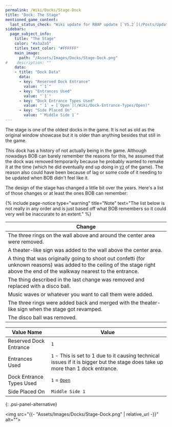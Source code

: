 ```yaml
---
permalink: /Wiki/Docks/Stage-Dock
title: "Dock: The Stage"
mentioned_game_content:
  last_status_check: "Wiki update for RBAP update [`V5.2`](/Posts/Update-Log/5-2-0)"
sidebars:
  page_subject_info:
    title: "The Stage"
    color: "#a3a2a5"
    titles_text_color: "#FFFFFF"
    main_image:
      path: "/Assets/Images/Docks/Stage-Dock.png"
#    description: ""
    data:
    - title: "Dock Data"
      data:
      - key: "Reserved Dock Entrance"
        value: "`1`"
      - key: "Entrances Used"
        value: "`1`"
      - key: "Dock Entrance Types Used"
        value: "`1` = [`Open`](/Wiki/Dock-Entrance-Types/Open)"
      - key: "Side Placed On"
        value: "`Middle Side 1`"
---
```


The stage is one of the oldest docks in the game. It is not as old as the original window showcase but it is older than anything besides that still in the game. 

This dock has a history of not actually being in the game. Although nowadays BOB can barely remember the reasons for this, he assumed that the dock was removed temporarily because he probably wanted to remake it at the time (which he did eventually end up doing in [`V3`](/Posts/Update-Log/3-0-0) of the game). The reason also could have been because of lag or some code of it needing to be updated when BOB didn't feel like it.

The design of the stage has changed a little bit over the years. Here's a list of those changes or at least the ones BOB can remember:

{% include page-notice type="warning" title="Note" text="The list below is not really in any order and is just based off what BOB remembers so it could very well be inaccurate to an extent." %}

| Change |
|-|
| The three rings on the wall above and around the center area were removed. |
| A theater-like sign was added to the wall above the center area. |
| A thing that was originally going to shoot out confetti (for unknown reasons) was added to the ceiling of the stage right above the end of the walkway nearest to the entrance. |
| The thing described in the last change was removed and replaced with a disco ball. |
| Music waves or whatever you want to call them were added. |
| The three rings were added back and merged with the theater-like sign when the stage got revamped. |
| The disco ball was removed. |

| Value Name               | Value |
|-|-|
| Reserved Dock Entrance   | `1` |
| Entrances Used           | `1` - This is set to 1 due to it causing technical issues if it is bigger but the stage does take up more than 1 dock entrance. |
| Dock Entrance Types Used | `1` = [`Open`](/Wiki/Dock-Entrance-Types/Open) |
| Side Placed On           | `Middle Side 1` |
{: .psi-panel-alternative}

<img src="{{- "Assets/Images/Docks/Stage-Dock.png" | relative_url -}}" alt="">